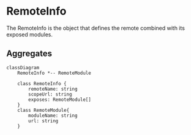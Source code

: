 
# RemoteInfo

The RemoteInfo is the object that defines the remote combined with its exposed modules. 

## Aggregates

```mermaid
classDiagram
    RemoteInfo *-- RemoteModule

    class RemoteInfo {
        remoteName: string
        scopeUrl: string
        exposes: RemoteModule[] 
    }
    class RemoteModule{
        moduleName: string
        url: string
    }

```